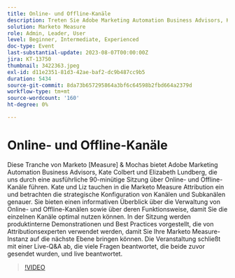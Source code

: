 ```yaml
---
title: Online- und Offline-Kanäle
description: Treten Sie Adobe Marketing Automation Business Advisors, Kate Colbert und Elizabeth Lundberg, zu einer ausführlichen 90-minütigen Sitzung zum Optimieren von Online- und Offline-Kanälen mit Marketo Measure Attribution mit strategischen Konfigurationen, Best Practices und Live-Fragen und Antworten ein.
solution: Marketo Measure
role: Admin, Leader, User
level: Beginner, Intermediate, Experienced
doc-type: Event
last-substantial-update: 2023-08-07T00:00:00Z
jira: KT-13750
thumbnail: 3422363.jpeg
exl-id: d11e2351-81d3-42ae-baf2-dc9b487cc9b5
duration: 5434
source-git-commit: 8da73b657295864a3bf6c64598b2fbd664a2379d
workflow-type: tm+mt
source-wordcount: '160'
ht-degree: 0%

---
```


# Online- und Offline-Kanäle

Diese Tranche von Marketo [Measure] &amp; Mochas bietet Adobe Marketing Automation Business Advisors, Kate Colbert und Elizabeth Lundberg, die uns durch eine ausführliche 90-minütige Sitzung über Online- und Offline-Kanäle führen. Kate und Liz tauchen in die Marketo Measure Attribution ein und betrachten die strategische Konfiguration von Kanälen und Subkanälen genauer. Sie bieten einen informativen Überblick über die Verwaltung von Online- und Offline-Kanälen sowie über deren Funktionsweise, damit Sie die einzelnen Kanäle optimal nutzen können. In der Sitzung werden produktinterne Demonstrationen und Best Practices vorgestellt, die von Attributionsexperten verwendet werden, damit Sie Ihre Marketo Measure-Instanz auf die nächste Ebene bringen können. Die Veranstaltung schließt mit einer Live-Q&amp;A ab, die viele Fragen beantwortet, die beide zuvor gesendet wurden, und live beantwortet.

>[!VIDEO](https://video.tv.adobe.com/v/3422363/?learn=on)
